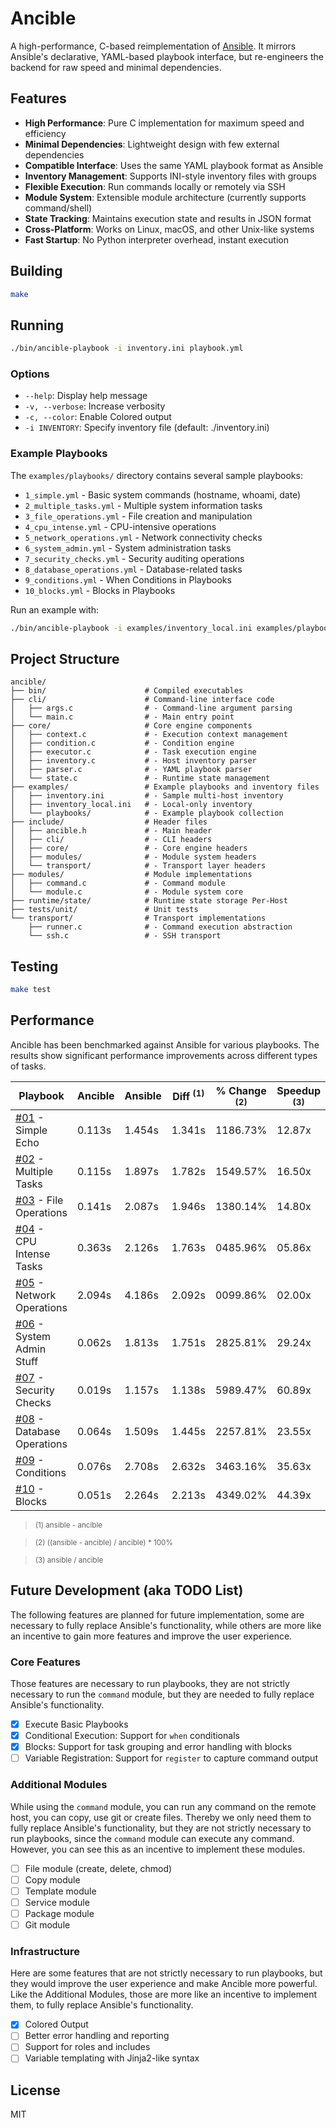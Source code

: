 # Ancible

A high-performance, C-based reimplementation of [Ansible](https://www.redhat.com/en/ansible-collaborative). It mirrors Ansible's declarative, YAML-based playbook interface, but re-engineers the backend for raw speed and minimal dependencies.

## Features

- **High Performance**: Pure C implementation for maximum speed and efficiency
- **Minimal Dependencies**: Lightweight design with few external dependencies
- **Compatible Interface**: Uses the same YAML playbook format as Ansible
- **Inventory Management**: Supports INI-style inventory files with groups
- **Flexible Execution**: Run commands locally or remotely via SSH
- **Module System**: Extensible module architecture (currently supports command/shell)
- **State Tracking**: Maintains execution state and results in JSON format
- **Cross-Platform**: Works on Linux, macOS, and other Unix-like systems
- **Fast Startup**: No Python interpreter overhead, instant execution

## Building

```bash
make
```

## Running

```bash
./bin/ancible-playbook -i inventory.ini playbook.yml
```

### Options

- `--help`: Display help message
- `-v, --verbose`: Increase verbosity
- `-c, --color`: Enable Colored output 
- `-i INVENTORY`: Specify inventory file (default: ./inventory.ini)

### Example Playbooks

The `examples/playbooks/` directory contains several sample playbooks:

- `1_simple.yml` - Basic system commands (hostname, whoami, date)
- `2_multiple_tasks.yml` - Multiple system information tasks
- `3_file_operations.yml` - File creation and manipulation
- `4_cpu_intense.yml` - CPU-intensive operations
- `5_network_operations.yml` - Network connectivity checks
- `6_system_admin.yml` - System administration tasks
- `7_security_checks.yml` - Security auditing operations
- `8_database_operations.yml` - Database-related tasks
- `9_conditions.yml` - When Conditions in Playbooks
- `10_blocks.yml` - Blocks in Playbooks

Run an example with:

```bash
./bin/ancible-playbook -i examples/inventory_local.ini examples/playbooks/1_simple.yml
```

## Project Structure

```
ancible/
├── bin/                      # Compiled executables
├── cli/                      # Command-line interface code
│   ├── args.c                # - Command-line argument parsing
│   └── main.c                # - Main entry point
├── core/                     # Core engine components
│   ├── context.c             # - Execution context management
│   ├── condition.c           # - Condition engine
│   ├── executor.c            # - Task execution engine
│   ├── inventory.c           # - Host inventory parser
│   ├── parser.c              # - YAML playbook parser
│   └── state.c               # - Runtime state management
├── examples/                 # Example playbooks and inventory files
│   ├── inventory.ini         # - Sample multi-host inventory
│   ├── inventory_local.ini   # - Local-only inventory
│   └── playbooks/            # - Example playbook collection
├── include/                  # Header files
│   ├── ancible.h             # - Main header
│   ├── cli/                  # - CLI headers
│   ├── core/                 # - Core engine headers
│   ├── modules/              # - Module system headers
│   └── transport/            # - Transport layer headers
├── modules/                  # Module implementations
│   ├── command.c             # - Command module
│   └── module.c              # - Module system core
├── runtime/state/            # Runtime state storage Per-Host
├── tests/unit/               # Unit tests
└── transport/                # Transport implementations
    ├── runner.c              # - Command execution abstraction
    └── ssh.c                 # - SSH transport
```

## Testing

```bash
make test
```

## Performance

Ancible has been benchmarked against Ansible for various playbooks. The results show significant performance improvements across different types of tasks.

| Playbook                                                                     | Ancible | Ansible | Diff <sup>(1)</sup>| % Change  <sup>(2)</sup> | Speedup  <sup>(3)</sup> |
|------------------------------------------------------------------------------|---------|---------|--------|----------|---------|
| [#01](./examples/playbooks/1_simple.yml) -               Simple Echo         | 0.113s  | 1.454s  | 1.341s | 1186.73% | 12.87x  |
| [#02](./examples/playbooks/2_multiple_tasks.yml) -       Multiple Tasks      | 0.115s  | 1.897s  | 1.782s | 1549.57% | 16.50x  |
| [#03](./examples/playbooks/3_file_operations.yml) -      File Operations     | 0.141s  | 2.087s  | 1.946s | 1380.14% | 14.80x  |
| [#04](./examples/playbooks/4_cpu_intense.yml) -          CPU Intense Tasks   | 0.363s  | 2.126s  | 1.763s | 0485.96% | 05.86x  |
| [#05](./examples/playbooks/5_network_operations.yml) -   Network Operations  | 2.094s  | 4.186s  | 2.092s | 0099.86% | 02.00x  |
| [#06](./examples/playbooks/6_system_admin.yml) -         System Admin Stuff  | 0.062s  | 1.813s  | 1.751s | 2825.81% | 29.24x  |
| [#07](./examples/playbooks/7_security_checks.yml) -      Security Checks     | 0.019s  | 1.157s  | 1.138s | 5989.47% | 60.89x  |
| [#08](./examples/playbooks/8_database_operations.yml) -  Database Operations | 0.064s  | 1.509s  | 1.445s | 2257.81% | 23.55x  |
| [#09](./examples/playbooks/9_conditions.yml) -           Conditions          | 0.076s  | 2.708s  | 2.632s | 3463.16% | 35.63x  |
| [#10](./examples/playbooks/10_blocks.ymlyml) -           Blocks              | 0.051s  | 2.264s  | 2.213s | 4349.02% | 44.39x  |

> <sup>(1) ansible - ancible </sup>

> <sup>(2) ((ansible - ancible) / ancible) * 100% </sup>

> <sup>(3) ansible / ancible </sup>

## Future Development (aka TODO List)

The following features are planned for future implementation, some are necessary to fully replace Ansible's functionality, while others are more like an incentive to gain more features and improve the user experience.

### Core Features

Those features are necessary to run playbooks, they are not strictly necessary to run the `command` module, but they are needed to fully replace Ansible's functionality.

- [x] Execute Basic Playbooks
- [x] Conditional Execution: Support for `when` conditionals
- [x] Blocks: Support for task grouping and error handling with blocks
- [ ] Variable Registration: Support for `register` to capture command output

### Additional Modules

While using the `command` module, you can run any command on the remote host, you can copy, use git or create files. Thereby we only need them to fully replace Ansible's functionality, but they are not strictly necessary to run playbooks, since the `command` module can execute any command. However, you can see this as an incentive to implement these modules.

- [ ] File module (create, delete, chmod)
- [ ] Copy module
- [ ] Template module
- [ ] Service module
- [ ] Package module
- [ ] Git module

### Infrastructure

Here are some features that are not strictly necessary to run playbooks, but they would improve the user experience and make Ancible more powerful. Like the Additional Modules, those are more like an incentive to implement them, to fully replace Ansible's functionality.

- [x] Colored Output
- [ ] Better error handling and reporting
- [ ] Support for roles and includes
- [ ] Variable templating with Jinja2-like syntax

## License

MIT
